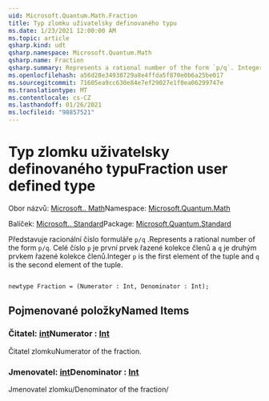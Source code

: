 ```yaml
---
uid: Microsoft.Quantum.Math.Fraction
title: Typ zlomku uživatelsky definovaného typu
ms.date: 1/23/2021 12:00:00 AM
ms.topic: article
qsharp.kind: udt
qsharp.namespace: Microsoft.Quantum.Math
qsharp.name: Fraction
qsharp.summary: Represents a rational number of the form `p/q`. Integer `p` is the first element of the tuple and `q` is the second element of the tuple.
ms.openlocfilehash: a56d28e34938729a8e4ffda5f870e0b6a25be017
ms.sourcegitcommit: 71605ea9cc630e84e7ef29027e1f0ea06299747e
ms.translationtype: MT
ms.contentlocale: cs-CZ
ms.lasthandoff: 01/26/2021
ms.locfileid: "98857521"
---
```

# <a name="fraction-user-defined-type"></a><span data-ttu-id="ae332-102">Typ zlomku uživatelsky definovaného typu</span><span class="sxs-lookup"><span data-stu-id="ae332-102">Fraction user defined type</span></span>

<span data-ttu-id="ae332-103">Obor názvů: [Microsoft.. Math](xref:Microsoft.Quantum.Math)</span><span class="sxs-lookup"><span data-stu-id="ae332-103">Namespace: [Microsoft.Quantum.Math](xref:Microsoft.Quantum.Math)</span></span>

<span data-ttu-id="ae332-104">Balíček: [Microsoft.. Standard](https://nuget.org/packages/Microsoft.Quantum.Standard)</span><span class="sxs-lookup"><span data-stu-id="ae332-104">Package: [Microsoft.Quantum.Standard](https://nuget.org/packages/Microsoft.Quantum.Standard)</span></span>


<span data-ttu-id="ae332-105">Představuje racionální číslo formuláře `p/q` .</span><span class="sxs-lookup"><span data-stu-id="ae332-105">Represents a rational number of the form `p/q`.</span></span> <span data-ttu-id="ae332-106">Celé číslo `p` je první prvek řazené kolekce členů a `q` je druhým prvkem řazené kolekce členů.</span><span class="sxs-lookup"><span data-stu-id="ae332-106">Integer `p` is the first element of the tuple and `q` is the second element of the tuple.</span></span>

```qsharp

newtype Fraction = (Numerator : Int, Denominator : Int);
```



## <a name="named-items"></a><span data-ttu-id="ae332-107">Pojmenované položky</span><span class="sxs-lookup"><span data-stu-id="ae332-107">Named Items</span></span>

### <a name="numerator--int"></a><span data-ttu-id="ae332-108">Čitatel: [int](xref:microsoft.quantum.lang-ref.int)</span><span class="sxs-lookup"><span data-stu-id="ae332-108">Numerator : [Int](xref:microsoft.quantum.lang-ref.int)</span></span>

<span data-ttu-id="ae332-109">Čitatel zlomku</span><span class="sxs-lookup"><span data-stu-id="ae332-109">Numerator of the fraction.</span></span>
### <a name="denominator--int"></a><span data-ttu-id="ae332-110">Jmenovatel: [int](xref:microsoft.quantum.lang-ref.int)</span><span class="sxs-lookup"><span data-stu-id="ae332-110">Denominator : [Int](xref:microsoft.quantum.lang-ref.int)</span></span>

<span data-ttu-id="ae332-111">Jmenovatel zlomku/</span><span class="sxs-lookup"><span data-stu-id="ae332-111">Denominator of the fraction/</span></span>